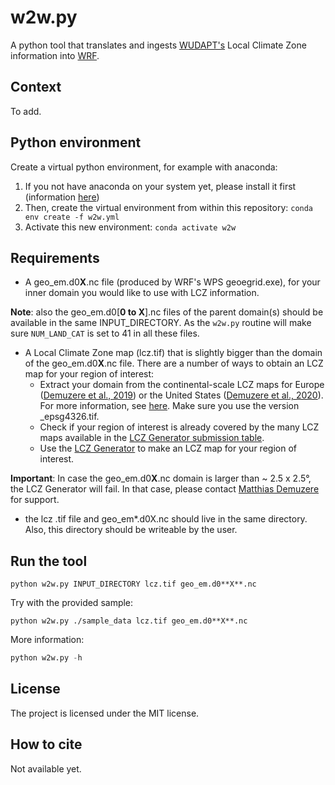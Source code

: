 w2w.py
======
A python tool that translates and ingests [WUDAPT's](www.wudapt.org) Local Climate Zone information into [WRF](https://github.com/wrf-model/WRF).


## Context
To add.

## Python environment
Create a virtual python environment, for example with anaconda: 
1. If you not have anaconda on your system yet, please install it first (information [here](https://docs.conda.io/en/latest/miniconda.html))
2. Then, create the virtual environment from within this repository: `conda env create -f w2w.yml`
3. Activate this new environment: `conda activate w2w`

## Requirements
- A geo_em.d0**X**.nc file (produced by WRF's WPS geoegrid.exe), for your inner domain you would like to use with LCZ information. 
  
**Note**: also the geo_em.d0[**0 to X**].nc files of the parent domain(s) should be available in the same INPUT_DIRECTORY. As the `w2w.py` routine will make sure `NUM_LAND_CAT` is set to 41 in all these files.

- A Local Climate Zone map (lcz.tif) that is slightly bigger than the domain of the geo_em.d0**X**.nc file. There are a number of ways to obtain an LCZ map for your region of interest:
  * Extract your domain from the continental-scale LCZ maps for Europe ([Demuzere et al., 2019](https://doi.org/10.1371/journal.pone.0214474)) or the United States ([Demuzere et al., 2020](https://doi.org/10.1038/s41597-020-00605-z)). For more information, see [here](https://www.wudapt.org/lcz-maps/). Make sure you use the version _epsg4326.tif.
  * Check if your region of interest is already covered by the many LCZ maps available in the [LCZ Generator submission table](https://lcz-generator.rub.de/submissions).
  * Use the [LCZ Generator](https://lcz-generator.rub.de/) to make an LCZ map for your region of interest. 

**Important**: In case the geo_em.d0**X**.nc domain is larger than ~ 2.5 x 2.5°, the LCZ Generator will fail. In that case, please contact [Matthias Demuzere](mailto:matthias.demuzere@rub.de) for support. 

- the lcz .tif file and geo_em*.d0X.nc should live in the same directory. Also, this directory should be writeable by the user.

## Run the tool
```
python w2w.py INPUT_DIRECTORY lcz.tif geo_em.d0**X**.nc       
```

Try with the provided sample:
```
python w2w.py ./sample_data lcz.tif geo_em.d0**X**.nc       
```

More information:
```python
python w2w.py -h 
```

## License
The project is licensed under the MIT license.


## How to cite
Not available yet. 


